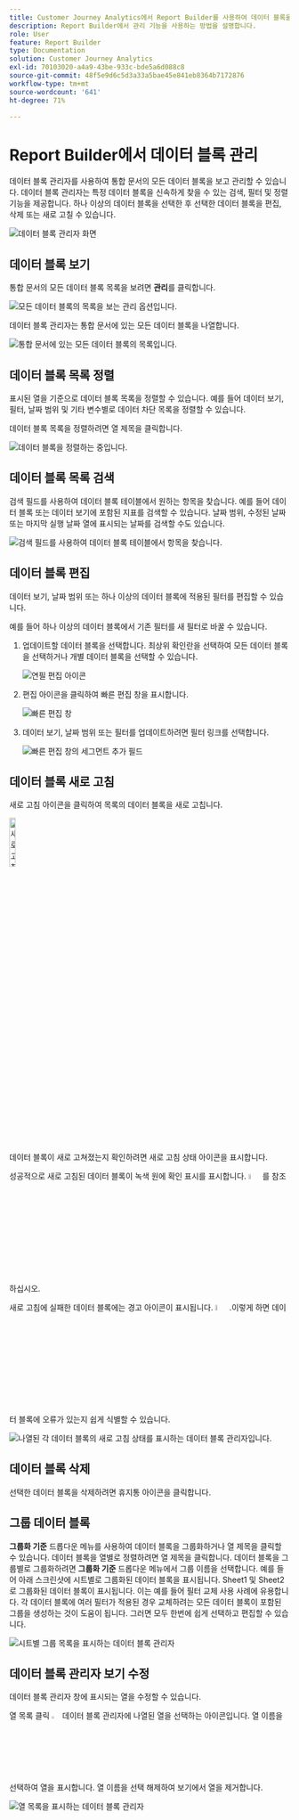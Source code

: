 ```yaml
---
title: Customer Journey Analytics에서 Report Builder를 사용하여 데이터 블록을 관리하는 방법
description: Report Builder에서 관리 기능을 사용하는 방법을 설명합니다.
role: User
feature: Report Builder
type: Documentation
solution: Customer Journey Analytics
exl-id: 70103020-a4a9-43be-933c-bde5a6d088c8
source-git-commit: 48f5e9d6c5d3a33a5bae45e841eb8364b7172876
workflow-type: tm+mt
source-wordcount: '641'
ht-degree: 71%

---
```


# Report Builder에서 데이터 블록 관리

데이터 블록 관리자를 사용하여 통합 문서의 모든 데이터 블록을 보고 관리할 수 있습니다. 데이터 블록 관리자는 특정 데이터 블록을 신속하게 찾을 수 있는 검색, 필터 및 정렬 기능을 제공합니다. 하나 이상의 데이터 블록을 선택한 후 선택한 데이터 블록을 편집, 삭제 또는 새로 고칠 수 있습니다.

![데이터 블록 관리자 화면](./assets/image52.png)

## 데이터 블록 보기

통합 문서의 모든 데이터 블록 목록을 보려면 **관리**&#x200B;를 클릭합니다.


![모든 데이터 블록의 목록을 보는 관리 옵션입니다.](./assets/image53.png)

데이터 블록 관리자는 통합 문서에 있는 모든 데이터 블록을 나열합니다. 

![통합 문서에 있는 모든 데이터 블록의 목록입니다.](./assets/image52.png)

## 데이터 블록 목록 정렬

표시된 열을 기준으로 데이터 블록 목록을 정렬할 수 있습니다. 예를 들어 데이터 보기, 필터, 날짜 범위 및 기타 변수별로 데이터 차단 목록을 정렬할 수 있습니다.

데이터 블록 목록을 정렬하려면 열 제목을 클릭합니다.

![데이터 블록을 정렬하는 중입니다.](./assets/image54.png)

## 데이터 블록 목록 검색

검색 필드를 사용하여 데이터 블록 테이블에서 원하는 항목을 찾습니다. 예를 들어 데이터 블록 또는 데이터 보기에 포함된 지표를 검색할 수 있습니다. 날짜 범위, 수정된 날짜 또는 마지막 실행 날짜 열에 표시되는 날짜를 검색할 수도 있습니다.

![검색 필드를 사용하여 데이터 블록 테이블에서 항목을 찾습니다.](./assets/image55.png)

## 데이터 블록 편집

데이터 보기, 날짜 범위 또는 하나 이상의 데이터 블록에 적용된 필터를 편집할 수 있습니다.

예를 들어 하나 이상의 데이터 블록에서 기존 필터를 새 필터로 바꿀 수 있습니다.

1. 업데이트할 데이터 블록을 선택합니다. 최상위 확인란을 선택하여 모든 데이터 블록을 선택하거나 개별 데이터 블록을 선택할 수 있습니다.

   ![연필 편집 아이콘](./assets/image56.png)

1. 편집 아이콘을 클릭하여 빠른 편집 창을 표시합니다.

   ![빠른 편집 창](./assets/image58.png)

1. 데이터 보기, 날짜 범위 또는 필터를 업데이트하려면 필터 링크를 선택합니다.

   ![빠른 편집 창의 세그먼트 추가 필드](./assets/image59.png)

## 데이터 블록 새로 고침

새로 고침 아이콘을 클릭하여 목록의 데이터 블록을 새로 고칩니다.

<img src="./assets/refresh-icon.png" width="15%" alt="새로 고침 아이콘"/>

데이터 블록이 새로 고쳐졌는지 확인하려면 새로 고침 상태 아이콘을 표시합니다.

성공적으로 새로 고침된 데이터 블록이 녹색 원에 확인 표시를 표시합니다. <img src="./assets/refresh-success.png" width="5%" alt="확인 표시 아이콘이 있는 녹색 원"/>를 참조하십시오.

새로 고침에 실패한 데이터 블록에는 경고 아이콘이 표시됩니다. <img src="./assets/refresh-failure.png" width="5%" alt="느낌표 아이콘이 있는 빨간색 삼각형"/>.이렇게 하면 데이터 블록에 오류가 있는지 쉽게 식별할 수 있습니다.


![나열된 각 데이터 블록의 새로 고침 상태를 표시하는 데이터 블록 관리자입니다.](./assets/image512.png)

## 데이터 블록 삭제

선택한 데이터 블록을 삭제하려면 휴지통 아이콘을 클릭합니다.

## 그룹 데이터 블록

**그룹화 기준** 드롭다운 메뉴를 사용하여 데이터 블록을 그룹화하거나 열 제목을 클릭할 수 있습니다. 데이터 블록을 열별로 정렬하려면 열 제목을 클릭합니다. 데이터 블록을 그룹별로 그룹화하려면 **그룹화 기준** 드롭다운 메뉴에서 그룹 이름을 선택합니다. 예를 들어 아래 스크린샷에 시트별로 그룹화된 데이터 블록을 표시됩니다. Sheet1 및 Sheet2로 그룹화된 데이터 블록이 표시됩니다.  이는 예를 들어 필터 교체 사용 사례에 유용합니다. 각 데이터 블록에 여러 필터가 적용된 경우 교체하려는 모든 데이터 블록이 포함된 그룹을 생성하는 것이 도움이 됩니다. 그러면 모두 한번에 쉽게 선택하고 편집할 수 있습니다.

![시트별 그룹 목록을 표시하는 데이터 블록 관리자](./assets/group-data-blocks.png)

## 데이터 블록 관리자 보기 수정

데이터 블록 관리자 창에 표시되는 열을 수정할 수 있습니다.


열 목록 클릭 <img src="./assets/image515.png" width="3%" alt="열 목록 아이콘"/> 데이터 블록 관리자에 나열된 열을 선택하는 아이콘입니다. 열 이름을 선택하여 열을 표시합니다. 열 이름을 선택 해제하여 보기에서 열을 제거합니다.

![열 목록을 표시하는 데이터 블록 관리자](./assets/image516.png)
